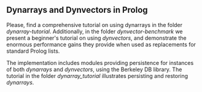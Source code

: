## Dynarrays and Dynvectors in Prolog

Please, find a comprehensive tutorial on using dynarrays in the folder *dynarray-tutorial*. Additionally, in the folder *dynvector-benchmark* we present a beginner's tutorial on using *dynvectors*, and demonstrate the enormous performance gains they provide when used as replacements for standard Prolog lists.

The implementation includes modules providing persistence for instances of both *dynarrays* and *dynvectors*, using the Berkeley DB library. The tutorial in the folder *dynarray_tutorial* illustrates persisting and restoring *dynarrays*.